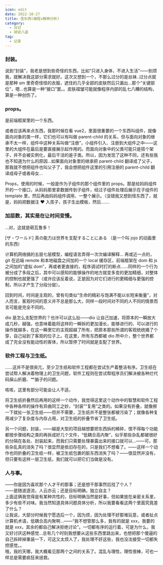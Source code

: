 ```yaml
---
icon: edit
date: 2022-10-27
title: 怪东西(编程x精神分析)
category:
  - 日记
  - 胡说八道
tag:
  - 记录
---
```


### 封装。

说到“封装”，我老是想到些奇怪的东西，比如“只进入身体，不进入生活”——别烦我，就解决我这部分需求就好。这次又想到一个，不那么过分的是丝袜..过分点就是那种 sm 里奇奇怪怪的衣服，遮住的几乎全部的皮肤然后只漏出...那个“关键部位”，嗯...也算是一种“接口”罢。。皮肤褶皱可能就像程序内部的乱七八糟的结构，算是一种创伤了。

### props。

是前端框架里的一个东西。

或者应该再来点东西，我那时候在看 vue2，里面很重要的一个东西叫组件，就像面向对象的类一样，它们也可以有叫做 parent-child 的关系，但与面向对象的继承不太一样，组件中这种关系叫做“注册”，小组件引入、注册到大组件之中——这里的大组件在最后是要直接展示起作用的。而面向对象中的父类可能只是搭个架子，并不会被实例化，最后干活的是子类。所以，因为发现了这种不同，还有些我也不知道为什么的原因...如果面向对象里的继承把 parent-child 翻译成了父子，那我就不想把组件也叫父子了，我会想把组件这里的引用注册的 parent-child 翻译成母子或者母女...

Props，使用的时候，一般是作为子组件的那个组件里的 props。那是给妈妈组件开的一个接口，从妈妈那里拿数据传到子组件，经过子组件处理后展示在子组件的 template 里，然后再由妈妈组件调用、一整个展示。（没错我又想到怪东西了，就是，妈妈把数据注 ❤ 入孩子，孩子生出模板，然后.......

### 加层数，其实是在让时间变慢。

...对，这就是砸瓦鲁多！

[ザ・ワールド] 真の能力は世界を支配することにある （是一个叫 jojo 的动画里的东西）

计算机网络搞的五层七层模型，编程语言弄得一次次编译解释...
再或近一点的，git 在远端 remote 和本地磁盘之间加的一个 local 缓存区，前端框架在 dom 和 js 之间加的“虚拟 dom”，再或者更直接的，程序调试时打的断点......同样的一个行为被分成了多段之后，其中可以感知的能够操作的地方就变多变的更加精细，对整体的控制也就更强了（或许应该反着说，正是因为对它们进行的更精细与更强的控制，所以才产生了分段分层）。

回到时间，时间是主观的，曾有句类似“生命的精彩与饱满不能以长短来衡量”，对人而言，客观时间的意义并不总是那么大，同样一段时间对不同的人不同的情景而言可能是完全不同的。

dio 是怎么支配世界的？也许可以这么扯——dio 让自己加速，将原本的一瞬放大成几秒，越强，也意味着能将这样的一瞬拆的更加漫长，能够进行的、可以进行的操作就越多，在这一瞬里它的主观超越了所有，把原本那些所谓的客观统统捅了个穿，自己站到了客观的位子上。在这里，所有东西都被 dio 所中介，整个世界都成了完全没有能动性的客体，所以暂停了时间就是支配了世界。

### 软件工程与卫生纸。

……这并不是很突兀，至少卫生纸和软件工程都在尝试生产着整洁有序。卫生纸在尝试帮人解决着物理上的卫生问题，软件工程则在尝试帮程序员们解决被各种烂代码屎山折磨、艹脑子的问题。

咳咳，这里有部分可能会让人不适，

将卫生纸折叠然后再用的这样一个动作，我觉得这里这个动作中的智慧和软件工程中各种各样的操作有异曲同工之妙，“封装”“复用”之类的。如果没有折叠，就像擦一下就扯一张卫生纸——但并不需要，卫生纸并不是整张都被污染了；就像各种复用减少了复杂度与内存占用，对卫生纸的折叠节省了卫生纸。

另一个问题，封装，——越是大型的项目越想要把东西拆的稀碎，恨不得每个功能都按步骤结构之类的再拆成好几个文件，“低耦合高内聚”，似乎那些杂乱都被很好的分隔在各处、封装起来，而我们只需要处理暴露出来的接口就可以...——可，那些杂乱真的消失了吗？很显然是依旧存在的，只是我们不想看了。——这样一个动作也同折叠的卫生纸一样，被卫生纸包裹的脏东西消失了吗？——很显然并没有，但只要有这样一层卫生纸，我们就可以把它们当做是没有。

### 人与事。

——你是因为喜欢那个人才干的那事；还是想干那事然后找了个人？\
——是随波逐流，人云亦云；还是目标明确，独立自主？\
上面这俩我觉得是有某种共性的，目标明确当然是好事，但如果放在亲密关系里，多少有些不对味。我当然知道具体问题具体分析，所以我要看看这两个里面究竟差了什么？\
让我说，大部分时候我宁愿选后一个，因为烦，因为处理不好那堆玩意，或者扯点计算机术语，低耦合高内聚啊...——“我不想管那么多，我有的就是 xxx，我要的就是 xxx，其余的都自己解决拒绝讨论”。一切都有序的运行着，可是为什么，我又好讨厌这种感觉...总有几个时刻我想要从这些东西里跳出来，也想把那个傻逼的自己拆碎掉重装一下，可这又太烦人了，我处理不好这些，我也没法接受一切都失控感觉。。\
哦，我的天哪，我大概看见那两个之间的关系了。混乱与理性，理性很棒，可也一样总是需要疯狂来拯救。
